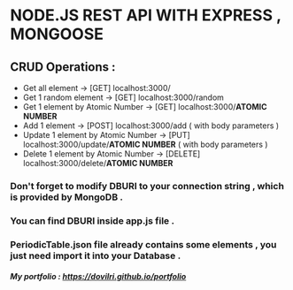 # NODE.JS REST API WITH EXPRESS , MONGOOSE

## CRUD Operations :

- Get all element -> [GET] localhost:3000/
- Get 1 random element -> [GET] localhost:3000/random
- Get 1 element by Atomic Number  -> [GET] localhost:3000/**ATOMIC NUMBER**
- Add 1 element -> [POST] localhost:3000/add ( with body parameters )
- Update 1 element by Atomic Number -> [PUT] localhost:3000/update/**ATOMIC NUMBER** ( with body parameters )
- Delete 1 element by Atomic Number -> [DELETE] localhost:3000/delete/**ATOMIC NUMBER**

### Don't forget to modify DBURI to your connection string , which is provided by MongoDB .
### You can find DBURI inside app.js file .

### **PeriodicTable.json** file already contains some elements , you just need import it into your Database .

##### My portfolio : https://dovilri.github.io/portfolio